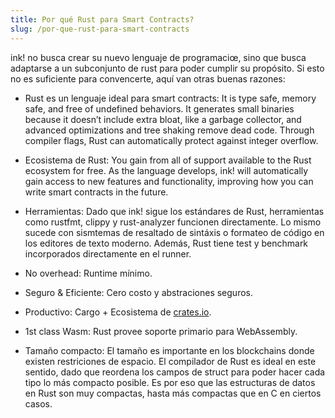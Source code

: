 ```yaml
---
title: Por qué Rust para Smart Contracts?
slug: /por-que-rust-para-smart-contracts
---
```


ink! no busca crear su nuevo lenguaje de programaciœ, sino que busca adaptarse a un subconjunto de rust para poder cumplir su propósito. Si esto no es suficiente para convencerte, aquí van otras buenas razones:

* <span class="highlight">Rust es un lenguaje ideal para smart contracts:</span> It is type safe, memory safe, and free of undefined behaviors. It generates small binaries because it doesn’t include extra bloat, like a garbage collector, and advanced optimizations and tree shaking remove dead code. Through compiler flags, Rust can automatically protect against integer overflow.

* <span class="highlight">Ecosistema de Rust:</span> You gain from all of support available to the Rust ecosystem for free. As the language develops, ink! will automatically gain access to new features and functionality, improving how you can write smart contracts in the future.

* <span class="highlight">Herramientas:</span> Dado que ink! sigue los estándares de Rust, herramientas como rustfmt, clippy y rust-analyzer funcionen directamente. Lo mismo sucede con sismtemas de resaltado de sintáxis o formateo de código en los editores de texto moderno. Además, Rust tiene test y benchmark incorporados directamente en el runner.

* <span class="highlight">No overhead:</span> Runtime mínimo.

* <span class="highlight">Seguro & Eficiente:</span> Cero costo y abstraciones seguros.

* <span class="highlight">Productivo:</span> Cargo + Ecosistema de <a href="https://crates.io">crates.io</a>.

* <span class="highlight">1st class Wasm:</span> Rust provee soporte primario para WebAssembly.

* <span class="highlight">Tamaño compacto:</span> El tamaño es importante en los blockchains donde existen restriciones de espacio. El compilador de Rust es ideal en este sentido, dado que reordena los campos de struct para poder hacer cada tipo lo más compacto posible. Es por eso que las estructuras de datos en Rust son muy compactas, hasta más compactas que en C en ciertos casos.


